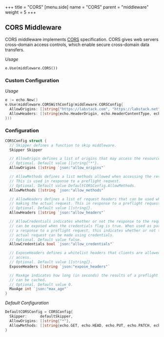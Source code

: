 +++
title = "CORS"
[menu.side]
  name = "CORS"
  parent = "middleware"
  weight = 5
+++

## CORS Middleware

CORS middleware implements [CORS](http://www.w3.org/TR/cors) specification.
CORS gives web servers cross-domain access controls, which enable secure cross-domain
data transfers.

*Usage*

`e.Use(middleware.CORS())`

### Custom Configuration

*Usage*

```go
e := echo.New()
e.Use(middleware.CORSWithConfig(middleware.CORSConfig{
  AllowOrigins: []string{"https://labstack.com", "https://labstack.net"},
  AllowHeaders: []string{echo.HeaderOrigin, echo.HeaderContentType, echo.HeaderAccept},
}))
```

### Configuration

```go
CORSConfig struct {
  // Skipper defines a function to skip middleware.
  Skipper Skipper

  // AllowOrigin defines a list of origins that may access the resource.
  // Optional. Default value []string{"*"}.
  AllowOrigins []string `json:"allow_origins"`

  // AllowMethods defines a list methods allowed when accessing the resource.
  // This is used in response to a preflight request.
  // Optional. Default value DefaultCORSConfig.AllowMethods.
  AllowMethods []string `json:"allow_methods"`

  // AllowHeaders defines a list of request headers that can be used when
  // making the actual request. This in response to a preflight request.
  // Optional. Default value []string{}.
  AllowHeaders []string `json:"allow_headers"`

  // AllowCredentials indicates whether or not the response to the request
  // can be exposed when the credentials flag is true. When used as part of
  // a response to a preflight request, this indicates whether or not the
  // actual request can be made using credentials.
  // Optional. Default value false.
  AllowCredentials bool `json:"allow_credentials"`

  // ExposeHeaders defines a whitelist headers that clients are allowed to
  // access.
  // Optional. Default value []string{}.
  ExposeHeaders []string `json:"expose_headers"`

  // MaxAge indicates how long (in seconds) the results of a preflight request
  // can be cached.
  // Optional. Default value 0.
  MaxAge int `json:"max_age"`
}
```

*Default Configuration*

```go
DefaultCORSConfig = CORSConfig{
  Skipper:      defaultSkipper,
  AllowOrigins: []string{"*"},
  AllowMethods: []string{echo.GET, echo.HEAD, echo.PUT, echo.PATCH, echo.POST, echo.DELETE},
}
```
